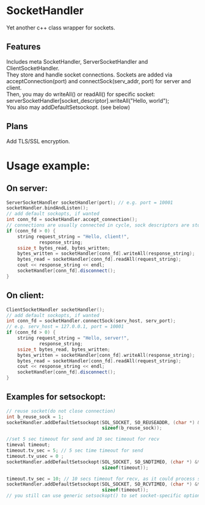 # SocketHandler
Yet another c++ class wrapper for sockets.

## Features
Includes meta SocketHandler, ServerSocketHandler and ClientSocketHandler.  
They store and handle socket connections. Sockets are added via
acceptConnection(port) and connectSock(serv_addr, port) for server and client.  
Then, you may do writeAll() or readAll() for specific socket:  
serverSocketHandler[socket_descriptor].writeAll("Hello, world");  
You also may addDefaultSetsockopt. (see below)

## Plans
Add TLS/SSL encryption.

# Usage example:

## On server:
```c++
ServerSocketHandler socketHandler(port); // e.g. port = 10001
socketHandler.bindAndListen();
// add default sockopts, if wanted
int conn_fd = socketHandler.accept_connection();
// connections are usually connected in cycle, sock descriptors are stored
if (conn_fd > 0) {
    string request_string = "Hello, client!",
            response_string;
    ssize_t bytes_read, bytes_written;
    bytes_written = socketHandler[conn_fd].writeAll(response_string);
    bytes_read = socketHandler[conn_fd].readAll(request_string);
    cout << response_string << endl;
    socketHandler[conn_fd].disconnect();
}
```

## On client:
```c++
ClientSocketHandler socketHandler();
// add default sockopts, if wanted
int conn_fd = socketHandler.connectSock(serv_host, serv_port);
// e.g. serv_host = 127.0.0.1, port = 10001
if (conn_fd > 0) {
    string request_string = "Hello, server!",
            response_string;
    ssize_t bytes_read, bytes_written;
    bytes_written = socketHandler[conn_fd].writeAll(response_string);
    bytes_read = socketHandler[conn_fd].readAll(request_string);
    cout << response_string << endl;
    socketHandler[conn_fd].disconnect();
}
```

## Examples for setsockopt:
```c++
// reuse socket(do not close connection)
int b_reuse_sock = 1;
socketHandler.addDefaultSetsockopt(SOL_SOCKET, SO_REUSEADDR, (char *) &b_reuse_sock,
                                   sizeof(b_reuse_sock));

//set 5 sec timeout for send and 10 sec timeout for recv
timeval timeout;
timeout.tv_sec = 5; // 5 sec time timeout for send
timeout.tv_usec = 0 ;
socketHandler.addDefaultSetsockopt(SOL_SOCKET, SO_SNDTIMEO, (char *) &timeout,
                                   sizeof(timeout));

timeout.tv_sec = 10; // 10 secs timeout for recv, as it could process some stuff
socketHandler.addDefaultSetsockopt(SOL_SOCKET, SO_RCVTIMEO, (char *) &timeout,
                                   sizeof(timeout));
// you still can use generic setsockopt() to set socket-specific options
```
